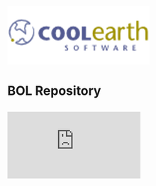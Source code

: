 ![Coolearth Logo](https://github.com/Coolearth/Demos/blob/master/images/logo.png?raw=true)

# BOL Repository

## ![BOL - 2019/03/19 1:37 PM](https://github.com/Coolearth/Demos/blob/master/BOLS/bol120190319_001.xps?raw=true)
